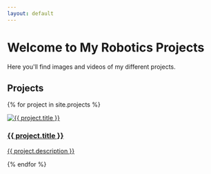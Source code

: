 ```yaml
---
layout: default
---
```

<link rel="stylesheet" href="/assets/css/style.css">

# Welcome to My Robotics Projects

Here you'll find images and videos of my different projects.

## Projects 
<div class="project-grid">

{% for project in site.projects %}
  <div class="project-card">
    <a href="{{ project.url | relative_url }}">
      <img src="{{ project.image }}" alt="{{ project.title }}">
      <h3>{{ project.title }}</h3>
      <p>{{ project.description }}</p>
    </a>
  </div>
{% endfor %}


</div>
